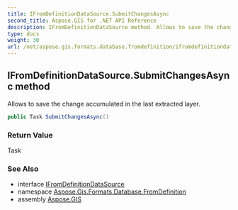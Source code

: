 ```yaml
---
title: IFromDefinitionDataSource.SubmitChangesAsync
second_title: Aspose.GIS for .NET API Reference
description: IFromDefinitionDataSource method. Allows to save the change accumulated in the last extracted layer
type: docs
weight: 30
url: /net/aspose.gis.formats.database.fromdefinition/ifromdefinitiondatasource/submitchangesasync/
---
```

## IFromDefinitionDataSource.SubmitChangesAsync method

Allows to save the change accumulated in the last extracted layer.

```csharp
public Task SubmitChangesAsync()
```

### Return Value

Task

### See Also

* interface [IFromDefinitionDataSource](../)
* namespace [Aspose.Gis.Formats.Database.FromDefinition](../../ifromdefinitiondatasource/)
* assembly [Aspose.GIS](../../../)


